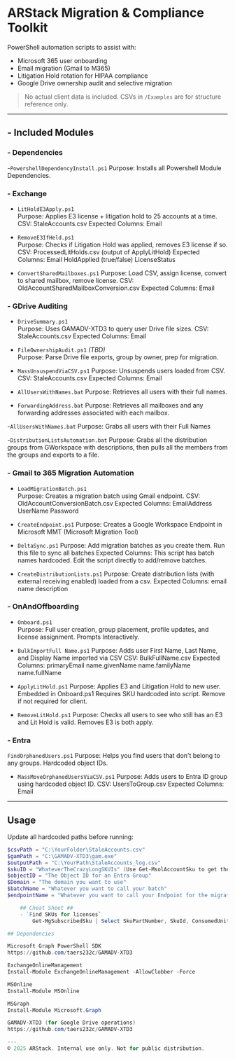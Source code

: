 # ARStack Migration & Compliance Toolkit

PowerShell automation scripts to assist with:
- Microsoft 365 user onboarding
- Email migration (Gmail to M365)
- Litigation Hold rotation for HIPAA compliance
- Google Drive ownership audit and selective migration

> No actual client data is included. CSVs in `/Examples` are for structure reference only.

---

## - Included Modules

### - Dependencies
-`PowershellDependencyInstall.ps1`
    Purpose: Installs all Powershell Module Dependencies.

### - Exchange
- `LitHoldE3Apply.ps1`  
    Purpose: Applies E3 license + litigation hold to 25 accounts at a time.
    CSV: StaleAccounts.csv
    Expected Columns:
        Email

- `RemoveE3IfHeld.ps1`  
    Purpose: Checks if Litigation Hold was applied, removes E3 license if so.
    CSV: ProcessedLitHolds.csv (output of ApplyLitHold)
    Expected Columns:
        Email
        HoldApplied (true/false)
        LicenseStatus

- `ConvertSharedMailboxes.ps1`
    Purpose: Load CSV, assign license, convert to shared mailbox, remove license.
    CSV: OldAccountSharedMailboxConversion.csv
    Expected Columns:
        Email

### - GDrive Auditing
- `DriveSummary.ps1`  
    Purpose: Uses GAMADV-XTD3 to query user Drive file sizes.
    CSV: StaleAccounts.csv
    Expected Columns:
        Email

- `FileOwnershipAudit.ps1` *(TBD)*  
    Purpose: Parse Drive file exports, group by owner, prep for migration.

- `MassUnsuspendViaCSV.ps1`
    Purpose: Unsuspends users loaded from CSV.
    CSV: StaleAccounts.csv
    Expected Columns:
        Email

- `AllUsersWithNames.bat`
    Purpose: Retrieves all users with their full names.

- `ForwardingAddress.bat`
    Purpose: Retrieves all mailboxes and any forwarding addresses associated with each mailbox.

-`AllUsersWithNames.bat`
    Purpose: Grabs all users with their Full Names

-`DistributionListsAutomation.bat`
    Purpose: Grabs all the distribution groups from GWorkspace with descriptions, then pulls all the members from the groups and exports to a file.


### - Gmail to 365 Migration Automation
- `LoadMigrationBatch.ps1`  
    Purpose: Creates a migration batch using Gmail endpoint.
    CSV: OldAccountConversionBatch.csv
    Expected Columns:
        EmailAddress
        UserName
        Password

- `CreateEndpoint.ps1`
    Purpose: Creates a Google Workspace Endpoint in Microsoft MMT (Microsoft Migration Tool)

- `DeltaSync.ps1`
    Purpose: Add migration batches as you create them. Run this file to sync all batches 
    Expected Columns:
        This script has batch names hardcoded. Edit the script directly to add/remove batches.

- `CreateDistributionLists.ps1`
    Purpose: Create distribution lists (with external receiving enabled) loaded from a csv.
    Expected Columns:
        email
        name
        description

### - OnAndOffboarding
- `Onboard.ps1`  
    Purpose: Full user creation, group placement, profile updates, and license assignment.
    Prompts Interactively.

- `BulkImportFull Name.ps1`
    Purpose: Adds user First Name, Last Name, and Display Name imported via CSV
    CSV: BulkFullName.csv
    Expected Columns:
        primaryEmail
        name.givenName
        name.familyName
        name.fullName

- `ApplyLitHold.ps1` 
    Purpose: Applies E3 and Litigation Hold to new user.
    Embedded in Onboard.ps1
    Requires SKU hardcoded into script.
    Remove if not required for client.

- `RemoveLitHold.ps1`
    Purpose: Checks all users to see who still has an E3 and Lit Hold is valid. Removes E3 is both apply.

### - Entra
  `FindOrphanedUsers.ps1`
    Purpose: Helps you find users that don't belong to any groups. Hardcoded object IDs.

- `MassMoveOrphanedUsersViaCSV.ps1`
    Purpose: Adds users to Entra ID group using hardcoded object ID.
    CSV: UsersToGroup.csv
    Expected Columns:
        Email
---

##  Usage

Update all hardcoded paths before running:
```powershell
$csvPath = "C:\YourFolder\StaleAccounts.csv"
$gamPath = "C:\GAMADV-XTD3\gam.exe"
$outputPath = "C:\YourPath\StaleAccounts_log.csv"
$skuID = "WhateverTheCrazyLongSKUIs" (Use Get-MsolAccountSku to get the SKU)
$objectID = "The Object ID for an Entra Group"
$Domain = "The domain you want to use"
$batchName = "Whatever you want to call your batch"
$endpointName = "Whatever you want to call your Endpoint for the migration"

    ## Cheat Sheet ##
    - `Find SKUs for licenses`
        Get-MgSubscribedSku | Select SkuPartNumber, SkuId, ConsumedUnits

## Dependencies

Microsoft Graph PowerShell SDK
https://github.com/taers232c/GAMADV-XTD3

ExchangeOnlineManagement
Install-Module ExchangeOnlineManagement -AllowClobber -Force

MSOnline
Install-Module MSOnline

MSGraph
Install-Module Microsoft.Graph

GAMADV-XTD3 (for Google Drive operations)
https://github.com/taers232c/GAMADV-XTD3

---
© 2025 ARStack. Internal use only. Not for public distribution.  
